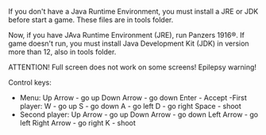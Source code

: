 If you don't have a Java Runtime Environment, you must install a JRE or JDK before start a game.
These files are in tools folder.

Now, if you have JAva Runtime Environment (JRE), run Panzers 1916®.
If game doesn't run, you must install Java Development Kit (JDK) in version more than 12, also in tools folder.

ATTENTION! Full screen does not work on some screens! Epilepsy warning!

Control keys:

 - Menu:
	Up Arrow - go up
	Down Arrow - go down
	Enter - Accept
 -First player:
	W - go up
	S - go down
	A - go left
	D - go right
	Space - shoot 
 - Second player:
	Up Arrow - go up
	Down Arrow - go down
	Left Arrow - go left
	Right Arrow - go right
	K - shoot 
